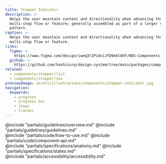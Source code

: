 ```yaml
---
title: Stepper Indicator
description: >-
  Helps the user maintain context and directionality when advancing through a
  multi-step flow or feature; generally assembled as part of a larger stepper
  pattern.
caption: >-
  Helps the user maintain context and directionality when advancing through a
  multi-step flow or feature.
links:
  figma: >-
    https://www.figma.com/design/iweq3r2Pi8xiJfD9e6lOhF/HDS-Components-v2.0?node-id=67221-68491&t=w8xQlWxzH7bwXLe2-1
  github: >-
    https://github.com/hashicorp/design-system/tree/main/packages/components/src/components/hds/stepper
related:
  - components/stepper/list
  - components/stepper/nav
previewImage: assets/illustrations/components/stepper-indicator.jpg
navigation:
  keywords:
    - progress
    - progress bar
    - steps
    - tracker
---
```


<section data-tab="Guidelines">
  @include "partials/guidelines/overview.md"
  @include "partials/guidelines/guidelines.md"
</section>

<section data-tab="Code">
  @include "partials/code/how-to-use.md"
  @include "partials/code/component-api.md"
</section>

<section data-tab="Specifications">
  @include "partials/specifications/anatomy.md"
  @include "partials/specifications/states.md"
</section>

<section data-tab="Accessibility">
  @include "partials/accessibility/accessibility.md"
</section>
